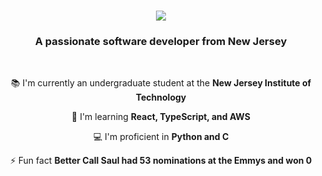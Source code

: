 

<h1 align="center">
    <img src="https://readme-typing-svg.herokuapp.com/?font=Righteous&size=35&center=true&vCenter=true&width=500&height=70&duration=4000&lines=Hi+There!+👋;+I'm+Daniel+Lobo!;" />
</h1>

<h3 align="center">A passionate software developer from New Jersey</h3>

<br/>

<div align="center">


 📚 I'm currently an undergraduate student at the **New Jersey Institute of Technology**
 
 🌱 I'm learning **React, TypeScript, and AWS**

 💻 I'm proficient in **Python and C** 

⚡ Fun fact **Better Call Saul had 53 nominations at the Emmys and won 0**

 </div>
